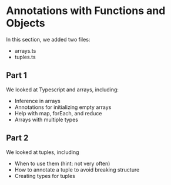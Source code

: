 # Annotations with Functions and Objects

In this section, we added two files:

- arrays.ts
- tuples.ts

## Part 1

We looked at Typescript and arrays, including:

- Inference in arrays
- Annotations for initializing empty arrays
- Help with map, forEach, and reduce
- Arrays with multiple types

## Part 2

We looked at tuples, including

- When to use them (hint: not very often)
- How to annotate a tuple to avoid breaking structure
- Creating types for tuples
